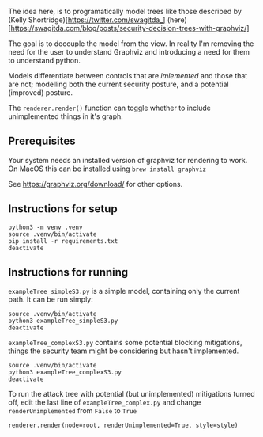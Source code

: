 The idea here, is to programatically model trees like those described by (Kelly Shortridge)[https://twitter.com/swagitda_] (here)[https://swagitda.com/blog/posts/security-decision-trees-with-graphviz/]

The goal is to decouple the model from the view. In reality I'm removing the need for the user to understand Graphviz and introducing a need for them to understand python.

Models differentiate between controls that are *imlemented* and those that are not; modelling both the current security posture, and a potential (improved) posture.

The `renderer.render()` function can toggle whether to include unimplemented things in it's graph.

## Prerequisites
Your system needs an installed version of graphviz for rendering to work.
On MacOS this can be installed using `brew install graphviz`

See https://graphviz.org/download/ for other options.

## Instructions for setup
```
python3 -m venv .venv
source .venv/bin/activate
pip install -r requirements.txt
deactivate
```

## Instructions for running

`exampleTree_simpleS3.py` is a simple model, containing only the current path. It can be run simply:
```
source .venv/bin/activate
python3 exampleTree_simpleS3.py
deactivate
```

`exampleTree_complexS3.py` contains some potential blocking mitigations, things the security team might be considering but hasn't implemented.
```
source .venv/bin/activate
python3 exampleTree_complexS3.py
deactivate
```

To run the attack tree with potential (but unimplemented) mitigations turned off, edit the last line of `exampleTree_complex.py` and change `renderUnimplemented` from `False` to `True`
```
renderer.render(node=root, renderUnimplemented=True, style=style)
```
